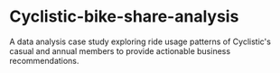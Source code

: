 # Cyclistic-bike-share-analysis
A data analysis case study exploring ride usage patterns of Cyclistic's casual and annual members to provide actionable business recommendations.
